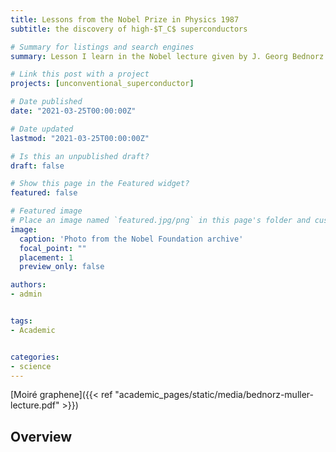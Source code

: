 ```yaml
---
title: Lessons from the Nobel Prize in Physics 1987
subtitle: the discovery of high-$T_C$ superconductors

# Summary for listings and search engines
summary: Lesson I learn in the Nobel lecture given by J. Georg Bednorz

# Link this post with a project
projects: [unconventional_superconductor]

# Date published
date: "2021-03-25T00:00:00Z"

# Date updated
lastmod: "2021-03-25T00:00:00Z"

# Is this an unpublished draft?
draft: false

# Show this page in the Featured widget?
featured: false

# Featured image
# Place an image named `featured.jpg/png` in this page's folder and customize its options here.
image:
  caption: 'Photo from the Nobel Foundation archive'
  focal_point: ""
  placement: 1
  preview_only: false

authors:
- admin


tags:
- Academic


categories:
- science
---
```


[Moiré graphene]({{< ref "academic_pages/static/media/bednorz-muller-lecture.pdf" >}})
## Overview
